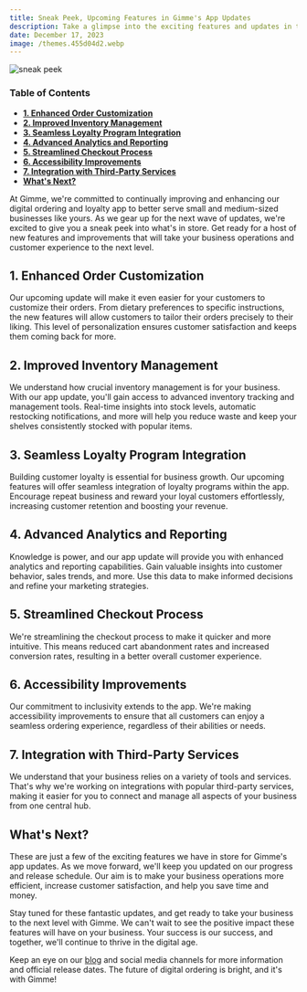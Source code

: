 ```yaml
---
title: Sneak Peek, Upcoming Features in Gimme's App Updates
description: Take a glimpse into the exciting features and updates in the pipeline for Gimme's app. Find out how they will further enhance your business's efficiency and customer experience.
date: December 17, 2023
image: /themes.455d04d2.webp
---
```


![sneak peek](/preview.webp)

### Table of Contents

- [**1. Enhanced Order Customization**](#1-enhanced-order-customization)
- [**2. Improved Inventory Management**](#2-improved-inventory-management)
- [**3. Seamless Loyalty Program Integration**](#3-seamless-loyalty-program-integration)
- [**4. Advanced Analytics and Reporting**](#4-advanced-analytics-and-reporting)
- [**5. Streamlined Checkout Process**](#5-streamlined-checkout-process)
- [**6. Accessibility Improvements**](#6-accessibility-improvements)
- [**7. Integration with Third-Party Services**](#7-integration-with-third-party-services)
- [**What's Next?**](#whats-next)

At Gimme, we're committed to continually improving and enhancing our digital ordering and loyalty app to better serve small and medium-sized businesses like yours. As we gear up for the next wave of updates, we're excited to give you a sneak peek into what's in store. Get ready for a host of new features and improvements that will take your business operations and customer experience to the next level.

## **1. Enhanced Order Customization**

Our upcoming update will make it even easier for your customers to customize their orders. From dietary preferences to specific instructions, the new features will allow customers to tailor their orders precisely to their liking. This level of personalization ensures customer satisfaction and keeps them coming back for more.

## **2. Improved Inventory Management**

We understand how crucial inventory management is for your business. With our app update, you'll gain access to advanced inventory tracking and management tools. Real-time insights into stock levels, automatic restocking notifications, and more will help you reduce waste and keep your shelves consistently stocked with popular items.

## **3. Seamless Loyalty Program Integration**

Building customer loyalty is essential for business growth. Our upcoming features will offer seamless integration of loyalty programs within the app. Encourage repeat business and reward your loyal customers effortlessly, increasing customer retention and boosting your revenue.

## **4. Advanced Analytics and Reporting**

Knowledge is power, and our app update will provide you with enhanced analytics and reporting capabilities. Gain valuable insights into customer behavior, sales trends, and more. Use this data to make informed decisions and refine your marketing strategies.

## **5. Streamlined Checkout Process**

We're streamlining the checkout process to make it quicker and more intuitive. This means reduced cart abandonment rates and increased conversion rates, resulting in a better overall customer experience.

## **6. Accessibility Improvements**

Our commitment to inclusivity extends to the app. We're making accessibility improvements to ensure that all customers can enjoy a seamless ordering experience, regardless of their abilities or needs.

## **7. Integration with Third-Party Services**

We understand that your business relies on a variety of tools and services. That's why we're working on integrations with popular third-party services, making it easier for you to connect and manage all aspects of your business from one central hub.

## **What's Next?**

These are just a few of the exciting features we have in store for Gimme's app updates. As we move forward, we'll keep you updated on our progress and release schedule. Our aim is to make your business operations more efficient, increase customer satisfaction, and help you save time and money.

Stay tuned for these fantastic updates, and get ready to take your business to the next level with Gimme. We can't wait to see the positive impact these features will have on your business. Your success is our success, and together, we'll continue to thrive in the digital age.

Keep an eye on our [blog](#) and social media channels for more information and official release dates. The future of digital ordering is bright, and it's with Gimme!
